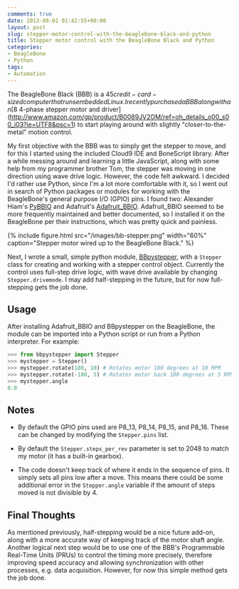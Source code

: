 ```yaml
---
comments: true
date: 2013-08-01 01:42:55+00:00
layout: post
slug: stepper-motor-control-with-the-beaglebone-black-and-python
title: Stepper motor control with the BeagleBone Black and Python
categories:
- BeagleBone
- Python
tags:
- Automation
---
```


The BeagleBone Black (BBB) is a $45 credit-card-sized computer that runs
embedded Linux. I recently purchased a BBB along with an [$8 4-phase stepper
motor and
driver](http://www.amazon.com/gp/product/B0089JV2OM/ref=oh_details_o00_s00_i03?ie=UTF8&psc=1)
to start playing around with slightly "closer-to-the-metal" motion control.

My first objective with the BBB was to simply get the stepper to move, and for
this I started using the included Cloud9 IDE and BoneScript library. After a
while messing around and learning a little JavaScript, along with some help from
my programmer brother Tom, the stepper was moving in one direction using wave
drive logic. However, the code felt awkward. I decided I'd rather use Python,
since I'm a lot more comfortable with it, so I went out in search of Python
packages or modules for working with the BeagleBone's general purpose I/O (GPIO)
pins. I found two: Alexander Hiam's
[PyBBIO](https://github.com/alexanderhiam/PyBBIO) and Adafruit's
[Adafruit_BBIO](https://github.com/adafruit/adafruit-beaglebone-io-python).
Adafruit_BBIO seemed to be more frequently maintained and better documented, so
I installed it on the BeagleBone per their instructions, which was pretty quick
and painless.

{% include figure.html src="/images/bb-stepper.png" width="60%" caption="Stepper motor wired up to the BeagleBone Black." %}

Next, I wrote a small, simple python module,
[BBpystepper](https://github.com/petebachant/BBpystepper), with a `Stepper`
class for creating and working with a stepper control object. Currently the
control uses full-step drive logic, with wave drive available by changing
`Stepper.drivemode`. I may add half-stepping in the future, but for now
full-stepping gets the job done.


## Usage

After installing Adafruit_BBIO and BBpystepper on the BeagleBone, the module can be imported into a Python script or run from a Python interpreter. For example:

```python
>>> from bbpystepper import Stepper
>>> mystepper = Stepper()
>>> mystepper.rotate(180, 10) # Rotates motor 180 degrees at 10 RPM
>>> mystepper.rotate(-180, 5) # Rotates motor back 180 degrees at 5 RPM
>>> mystepper.angle
0.0
```


## Notes

  * By default the GPIO pins used are P8_13, P8_14, P8_15, and P8_16. These can be changed by modifying the `Stepper.pins` list.

  * By default the `Stepper.steps_per_rev` parameter is set to 2048 to match my motor (it has a built-in gearbox).

  * The code doesn't keep track of where it ends in the sequence of pins. It simply sets all pins low after a move. This means there could be some additional error in the `Stepper.angle` variable if the amount of steps moved is not divisible by 4.


## Final Thoughts

As mentioned previously, half-stepping would be a nice future add-on, along with
a more accurate way of keeping track of the motor shaft angle. Another logical
next step would be to use one of the BBB's Programmable Real-Time Units (PRUs)
to control the timing more precisely, therefore improving speed accuracy and
allowing synchronization with other processes, e.g. data acquisition. However,
for now this simple method gets the job done.
